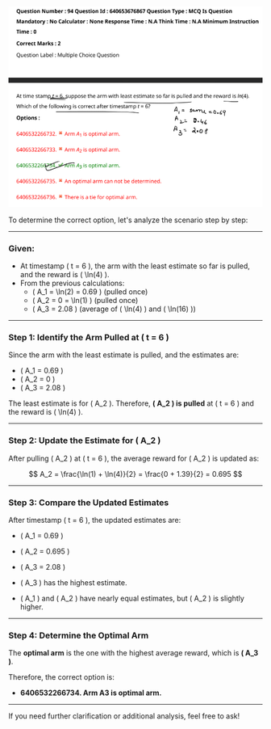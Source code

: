 ![alt text](image-6.png)

To determine the correct option, let's analyze the scenario step by step:

---

### Given:
- At timestamp \( t = 6 \), the arm with the least estimate so far is pulled, and the reward is \( \ln(4) \).
- From the previous calculations:
  - \( A_1 = \ln(2) = 0.69 \) (pulled once)
  - \( A_2 = 0 = \ln(1) \) (pulled once)
  - \( A_3 = 2.08 \) (average of \( \ln(4) \) and \( \ln(16) \))

---

### Step 1: Identify the Arm Pulled at \( t = 6 \)

Since the arm with the least estimate is pulled, and the estimates are:
- \( A_1 = 0.69 \)
- \( A_2 = 0 \)
- \( A_3 = 2.08 \)

The least estimate is for \( A_2 \). Therefore, **\( A_2 \) is pulled** at \( t = 6 \) and the reward is \( \ln(4) \).

---

### Step 2: Update the Estimate for \( A_2 \)

After pulling \( A_2 \) at \( t = 6 \), the average reward for \( A_2 \) is updated as:

$$
A_2 = \frac{\ln(1) + \ln(4)}{2} = \frac{0 + 1.39}{2} = 0.695
$$

---

### Step 3: Compare the Updated Estimates

After timestamp \( t = 6 \), the updated estimates are:
- \( A_1 = 0.69 \)
- \( A_2 = 0.695 \)
- \( A_3 = 2.08 \)

- \( A_3 \) has the highest estimate.
- \( A_1 \) and \( A_2 \) have nearly equal estimates, but \( A_2 \) is slightly higher.

---

### Step 4: Determine the Optimal Arm

The **optimal arm** is the one with the highest average reward, which is **\( A_3 \)**. 

Therefore, the correct option is:
- **6406532266734. Arm A3 is optimal arm.**

---

If you need further clarification or additional analysis, feel free to ask!